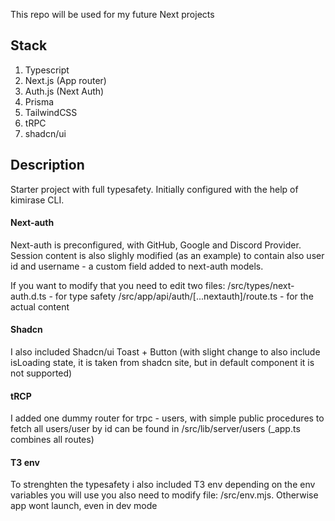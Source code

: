 This repo will be used for my future Next projects

## Stack

1. Typescript
2. Next.js (App router)
3. Auth.js (Next Auth)
4. Prisma
5. TailwindCSS
6. tRPC
7. shadcn/ui

## Description

Starter project with full typesafety. Initially configured with the help of kimirase CLI.

#### Next-auth

Next-auth is preconfigured, with GitHub, Google and Discord Provider.
Session content is also slighly modified (as an example) to contain also user id and username - a custom field added to next-auth models.

If you want to modify that you need to edit two files:
/src/types/next-auth.d.ts - for type safety
/src/app/api/auth/[...nextauth]/route.ts - for the actual content

#### Shadcn

I also included Shadcn/ui Toast + Button (with slight change to also include isLoading state, it is taken from shadcn site, but in default component it is not supported)

#### tRCP

I added one dummy router for trpc - users, with simple public procedures to fetch all users/user by id
can be found in /src/lib/server/users (\_app.ts combines all routes)

#### T3 env

To strenghten the typesafety i also included T3 env depending on the env variables you will use you also need to modify file: /src/env.mjs. Otherwise app wont launch, even in dev mode
